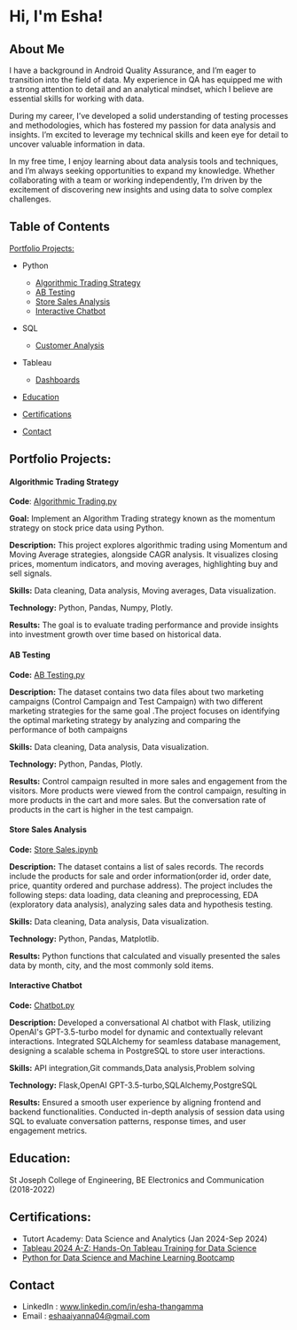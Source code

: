 

# Hi, I'm Esha! 


## About Me
 I have a background in Android Quality Assurance, and I’m eager to transition into the field of data. My experience in QA has equipped me with a strong attention to detail and an analytical mindset, which I believe are essential skills for working with data.

During my career, I’ve developed a solid understanding of testing processes and methodologies, which has fostered my passion for data analysis and insights. I’m excited to leverage my technical skills and keen eye for detail to uncover valuable information in data.

In my free time, I enjoy learning about data analysis tools and techniques, and I’m always seeking opportunities to expand my knowledge. Whether collaborating with a team or working independently, I’m driven by the excitement of discovering new insights and using data to solve complex challenges.



## Table of Contents
[Portfolio Projects:](#portfolio-projects)

- Python 
  - [Algorithmic Trading Strategy](#algorithmic-trading-strategy)
  - [AB Testing](#ab-testing)
   - [Store Sales Analysis](#store-sales-analysis)
   - [Interactive Chatbot](#chatbot)
   

- SQL
    - [Customer Analysis](https://github.com/eshaaiyanna/Portfolio/blob/main/SQL.py)

- Tableau
   - [Dashboards](https://public.tableau.com/app/profile/esha.esha/vizzes)
   
- [Education](#education)
- [Certifications](#certifications)
- [Contact](#contact)

## Portfolio Projects:
#### **Algorithmic Trading Strategy**

**Code**: [Algorithmic Trading.py](https://github.com/eshaaiyanna/Portfolio/blob/main/Algorithmic%20Trading.py)

**Goal:** Implement an Algorithm Trading strategy known as the momentum strategy on stock price data using Python.

**Description:** This project explores algorithmic trading using Momentum and Moving Average strategies, alongside CAGR analysis. It visualizes closing prices, momentum indicators, and moving averages, highlighting buy and sell signals. 

**Skills:** Data cleaning, Data analysis, Moving averages, Data visualization.

**Technology:** Python, Pandas, Numpy, Plotly.

**Results:** The goal is to evaluate trading performance and provide insights into investment growth over time based on historical data.

#### **AB Testing**
**Code:** [AB Testing.py](https://github.com/eshaaiyanna/Portfolio/blob/main/AB%20Testing.py)

**Description:** The dataset contains two data files about two marketing campaigns (Control Campaign and Test Campaign) with two different marketing strategies for the same goal .The project focuses on identifying the optimal marketing strategy by analyzing and comparing the performance of both campaigns

**Skills:** Data cleaning, Data analysis, Data visualization.

**Technology:** Python, Pandas, Plotly.

**Results:** Control campaign resulted in more sales and engagement from the visitors. More products were viewed from the control campaign, resulting in more products in the cart and more sales. But the conversation rate of products in the cart is higher in the test campaign.

#### **Store Sales Analysis**

**Code:** [Store Sales.ipynb](https://github.com/eshaaiyanna/Portfolio/blob/main/Store%20sales.ipynb)

**Description:** The dataset contains a list of sales records. The records include the products for sale and order information(order id, order date, price, quantity ordered and purchase address). The project includes the following steps: data loading, data cleaning and preprocessing, EDA (exploratory data analysis), analyzing sales data and hypothesis testing.

**Skills:** Data cleaning, Data analysis, Data visualization.

**Technology:** Python, Pandas, Matplotlib.

**Results:** Python functions that calculated and visually presented the sales data by month, city, and the most commonly sold items.

#### **Interactive Chatbot**

**Code:** [Chatbot.py](https://github.com/eshaaiyanna/Portfolio/blob/main/Chatbot/app.py)

**Description:**
Developed a conversational AI chatbot with Flask, utilizing OpenAI's GPT-3.5-turbo model for dynamic and contextually relevant interactions. Integrated SQLAlchemy for seamless database management, designing a scalable schema in PostgreSQL to store user interactions. 

**Skills:** API integration,Git commands,Data analysis,Problem solving

**Technology:** Flask,OpenAI GPT-3.5-turbo,SQLAlchemy,PostgreSQL

**Results:** Ensured a smooth user experience by aligning frontend and backend functionalities. Conducted in-depth analysis of session data using SQL to evaluate conversation patterns, response times, and user engagement metrics.

## Education:
St Joseph College of Engineering, BE Electronics and Communication  (2018-2022)

## Certifications:
- Tutort Academy: Data Science and Analytics (Jan 2024-Sep 2024)
- [Tableau 2024 A-Z: Hands-On Tableau Training for Data Science](https://www.udemy.com/certificate/UC-73b14dab-583d-4c22-bf66-b07eb4af681e/)
- [Python for Data Science and Machine Learning Bootcamp](https://www.udemy.com/certificate/UC-2431ffc5-d52e-4435-835e-0bebaf96fc01/)

## Contact
- LinkedIn : www.linkedin.com/in/esha-thangamma
- Email : eshaaiyanna04@gmail.com










    

     
      







